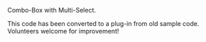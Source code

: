 Combo-Box with Multi-Select.

This code has been converted to a plug-in from old sample code. Volunteers welcome for improvement! 
